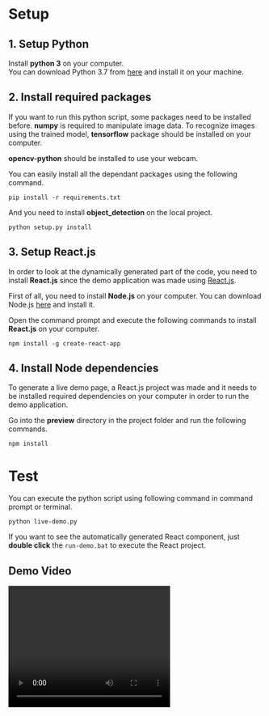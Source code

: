# Setup

## 1. Setup Python

Install **python 3** on your computer.<br>
You can download Python 3.7 from [here](https://www.python.org/downloads/release/python-374/) and install it on your machine.

## 2. Install required packages

If you want to run this python script, some packages need to be installed before. **numpy** is required to manipulate image data. To recognize images using the trained model, **tensorflow** package should be installed on your computer.

**opencv-python** should be installed to use your webcam.

You can easily install all the dependant packages using the following command.

`pip install -r requirements.txt`

And you need to install **object_detection** on the local project.

`python setup.py install`

## 3. Setup React.js

In order to look at the dynamically generated part of the code, you need to install **React.js** since the demo application was made using [React.js](https://reactjs.org/).

First of all, you need to install **Node.js** on your computer. You can download Node.js [here](https://nodejs.org/en/download/) and install it.

Open the command prompt and execute the following commands to install **React.js** on your computer.

`npm install -g create-react-app`

## 4. Install Node dependencies

To generate a live demo page, a React.js project was made and it needs to be installed required dependencies on your computer in order to run the demo application.

Go into the **preview** directory in the project folder and run the following commands.

`npm install`

# Test

You can execute the python script using following command in command prompt or terminal.

`python live-demo.py`

If you want to see the automatically generated React component, just **double click** the `run-demo.bat` to execute the React project.

## Demo Video

<video width="320" height="240" controls>
  <source src="Project 1.mp4" type="video/mp4">
</video>
